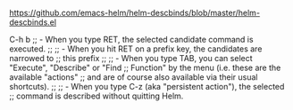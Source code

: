 https://github.com/emacs-helm/helm-descbinds/blob/master/helm-descbinds.el

C-h b
;;  - When you type RET, the selected candidate command is executed.
;;
;;  - When you hit RET on a prefix key, the candidates are narrowed to
;;    this prefix
;;
;;  - When you type TAB, you can select "Execute", "Describe" or "Find
;;    Function" by the menu (i.e. these are the available "actions"
;;    and are of course also available via their usual shortcuts).
;;
;;  - When you type C-z (aka "persistent action"), the selected
;;    command is described without quitting Helm.
